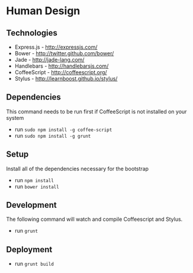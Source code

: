 # Human Design

## Technologies

* Express.js - http://expressjs.com/
* Bower - http://twitter.github.com/bower/
* Jade - http://jade-lang.com/
* Handlebars - http://handlebarsjs.com/
* CoffeeScript - http://coffeescript.org/
* Stylus - http://learnboost.github.io/stylus/

## Dependencies

This command needs to be run first if CoffeeScript is not installed on your system

* run `sudo npm install -g coffee-script`
* run `sudo npm install -g grunt`

## Setup

Install all of the dependencies necessary for the bootstrap

* run `npm install`
* run `bower install`


## Development

The following command will watch and compile Coffeescript and Stylus.

* run `grunt`

## Deployment

* run `grunt build`
